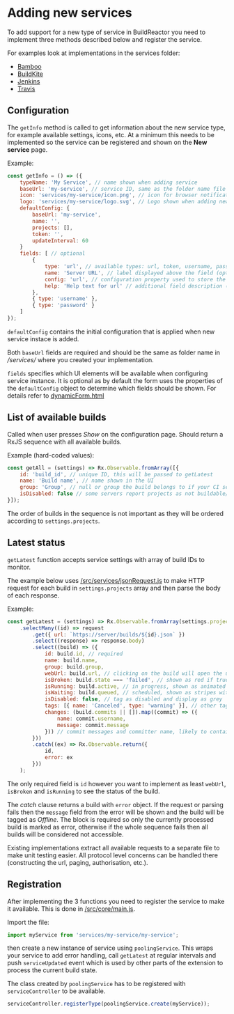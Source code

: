 Adding new services
===================
To add support for a new type of service in BuildReactor you need to implement three methods described below and register the service.

For examples look at implementations in the services folder:
- [Bamboo](../src/services/bamboo/bamboo.js)
- [BuildKite](../src/services/buildkite/buildkite.js)
- [Jenkins](../src/services/jenkins/jenkins.js)
- [Travis](../src/services/travis/travis.js)

Configuration
-------------
The `getInfo` method is called to get information about the new service type, for example available settings, icons, etc. At a minimum this needs to be implemented so the service can be registered and shown on the __New service__ page.

Example:
```js
const getInfo = () => ({
    typeName: 'My Service', // name shown when adding service
    baseUrl: 'my-service', // service ID, same as the folder name file is in
    icon: 'services/my-service/icon.png', // icon for browser notifications, /src/ is the base folder
    logo: 'services/my-service/logo.svg', // Logo shown when adding new service
    defaultConfig: {
        baseUrl: 'my-service',
        name: '',
        projects: [],
        token: '',
        updateInterval: 60
    }
    fields: [ // optional
        {
            type: 'url', // available types: url, token, username, password
            name: 'Server URL', // label displayed above the field (optional)
            config: 'url', // configuration property used to store the value (optional)
            help: 'Help text for url' // additional field description (optional)
        },
        { type: 'username' },
        { type: 'password' }
    ]
});
```

`defaultConfig` contains the initial configuration that is applied when new service instace is added.

Both `baseUrl` fields are required and should be the same as folder name in _/services/_ where you created your implementation.

`fields` specifies which UI elements will be available when configuring service instance. It is optional as by default the form uses the properties of the `defaultConfig` object to determine which fields should be shown. For details refer to [dynamicForm.html](../src/settings/service/directives/dynamicForm/dynamicForm.html)

List of available builds
------------------------

Called when user presses *Show* on the configuration page. Should return a RxJS sequence with all available builds.

Example (hard-coded values):
```js
const getAll = (settings) => Rx.Observable.fromArray([{
    id: 'build_id', // unique ID, this will be passed to getLatest
    name: 'Build name', // name shown in the UI
    group: 'Group', // null or group the build belongs to if your CI server supports it
    isDisabled: false // some servers report projects as not buildable/disabled
}]);
```
The order of builds in the sequence is not important as they will be ordered according to `settings.projects`.

Latest status
-------------

`getLatest` function accepts service settings with array of build IDs to monitor.

The example below uses [/src/services/jsonRequest.js](../src/services/jsonRequest.js) to make HTTP request for each build in `settings.projects` array and then parse the body of each response.

Example:
```js
const getLatest = (settings) => Rx.Observable.fromArray(settings.projects)
    .selectMany((id) => request
        .get({ url: `https://server/builds/${id}.json` })
        .select((response) => response.body)
        .select((build) => ({
            id: build.id, // required
            name: build.name,
            group: build.group,
            webUrl: build.url, // clicking on the build will open the url
            isBroken: build.state === 'failed', // shown as red if true
            isRunning: build.active, // in progress, shown as animated stripes
            isWaiting: build.queued, // scheduled, shown as stripes with no animation
            isDisabled: false, // tag as disabled and display as grey
            tags: [{ name: 'Canceled', type: 'warning' }], // other tags, type is optional (warning displayed yellow)
            changes: (build.commits || []).map((commit) => ({
                name: commit.username,
                message: commit.message
            })) // commit messages and committer name, likely to contain only one element
        }))
        .catch((ex) => Rx.Observable.return({
            id,
            error: ex
        }))
    );
```

The only required field is `id` however you want to implement as least `webUrl`, `isBroken` and `isRunning` to see the status of the build.

The _catch_ clause returns a build with `error` object. If the request or parsing fails then the `message` field from the error will be shown and the build will be tagged as *Offline*. The block is required so only the currently processed build is marked as error, otherwise if the whole sequence fails then all builds will be considered not accessible.

Existing implementations extract all available requests to a separate file to make unit testing easier. All protocol level concerns can be handled there (constructing the url, paging, authorisation, etc.).

Registration
------------

After implementing the 3 functions you need to register the service to make it available. This is done in [/src/core/main.js](../src/core/main.js).

Import the file:
```js
import myService from 'services/my-service/my-service';
```

then create a new instance of service using `poolingService`. This wraps your service to add error handling, call `getLatest` at regular intervals and push `serviceUpdated` event which is used by other parts of the extension to process the current build state.

The class created by `poolingService` has to be registered with `serviceController` to be available.

```js
serviceController.registerType(poolingService.create(myService));
```
